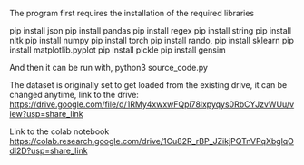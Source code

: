 The program first requires the installation of the required libraries

pip install json
pip install pandas
pip install regex
pip install string
pip install nltk
pip install numpy
pip install torch
pip install rando,
pip install sklearn
pip install matplotlib.pyplot
pip install pickle
pip install gensim

And then it can be run with, 
python3 source_code.py

The dataset is originally set to get loaded from the existing drive, it can be changed anytime, link to the drive:
https://drive.google.com/file/d/1RMy4xwxwFQpi78lxpyqys0RbCYJzvWUu/view?usp=share_link

Link to the colab notebook
https://colab.research.google.com/drive/1Cu82R_rBP_JZikjPQTnVPqXbglqOdl2D?usp=share_link

